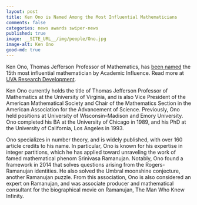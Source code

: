 ```yaml
---
layout: post
title: Ken Ono is Named Among the Most Influential Mathematicians
comments: false
categories: news awards swiper-news
published: true
image: __SITE_URL__/img/people/Ono.jpg
image-alt: Ken Ono
good-md: true
---
```


Ken Ono, Thomas Jefferson Professor of Mathematics, has [been named](https://academicinfluence.com/articles/people/most-influential-mathematicians-today?fbclid=IwAR0-vDewhawXJr7XoI0lB3l8tbhWoVkWmsVAtl79d3wuaA08qx9RBd_tm5M) the 15th most influential mathematician by Academic Influence. Read more at [UVA Research Development](https://researchdevelopment.vpr.virginia.edu/ken-ono-named-among-most-influential-mathematicians).

<!--more-->

Ken Ono currently holds the title of Thomas Jefferson Professor of Mathematics at the University of Virginia, and is also Vice President of the American Mathematical Society and Chair of the Mathematics Section in the American Association for the Advancement of Science. Previously, Ono held positions at University of Wisconsin–Madison and Emory University. Ono completed his BA at the University of Chicago in 1989, and his PhD at the University of California, Los Angeles in 1993.

Ono specializes in number theory, and is widely published, with over 160 article credits to his name. In particular, Ono is known for his expertise in integer partitions, which he has applied toward unraveling the work of famed mathematical phenom Srinivasa Ramanujan. Notably, Ono found a framework in 2014 that solves questions arising from the Rogers-Ramanujan identities. He also solved the Umbral moonshine conjecture, another Ramanujan puzzle. From this association, Ono is also considered an expert on Ramanujan, and was associate producer and mathematical consultant for the biographical movie on Ramanujan, The Man Who Knew Infinity.
